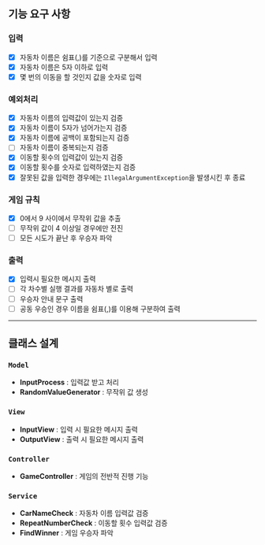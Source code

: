 ## 기능 요구 사항

### 입력
- [x] 자동차 이름은 쉼표(,)를 기준으로 구분해서 입력
- [x] 자동차 이름은 5자 이하로 입력
- [x] 몇 번의 이동을 할 것인지 값을 숫자로 입력

### 예외처리
- [x] 자동차 이름의 입력값이 있는지 검증
- [x] 자동차 이름이 5자가 넘어가는지 검증
- [x] 자동차 이름에 공백이 포함되는지 검증
- [ ] 자동차 이름이 중복되는지 검증
- [x] 이동할 횟수의 입력값이 있는지 검증
- [x] 이동할 횟수를 숫자로 입력하였는지 검증
- [x] 잘못된 값을 입력한 경우에는 `IllegalArgumentException`을 발생시킨 후 종료

### 게임 규칙
- [x] 0에서 9 사이에서 무작위 값을 추출
- [ ] 무작위 값이 4 이상일 경우에만 전진
- [ ] 모든 시도가 끝난 후 우승자 파악

### 출력
- [x] 입력시 필요한 메시지 출력
- [ ] 각 차수별 실행 결과를 자동차 별로 출력
- [ ] 우승자 안내 문구 출력
- [ ] 공동 우승인 경우 이름을 쉼표(,)를 이용해 구분하여 출력

---
## 클래스 설계

### `Model`
- **InputProcess** : 입력값 받고 처리
- **RandomValueGenerator** : 무작위 값 생성

### `View`
- **InputView** : 입력 시 필요한 메시지 출력
- **OutputView** : 출력 시 필요한 메시지 출력

### `Controller`
- **GameController** : 게임의 전반적 진행 기능

### `Service`
- **CarNameCheck** : 자동차 이름 입력값 검증
- **RepeatNumberCheck** : 이동할 횟수 입력값 검증
- **FindWinner** : 게임 우승자 파악